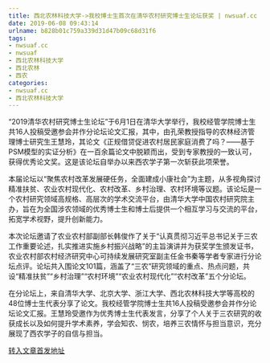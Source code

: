 ```yaml
---
title: 西北农林科技大学->我校博士生首次在清华农村研究博士生论坛获奖 | nwsuaf.cc
date: 2019-06-08 09:43:14
urlname: b828b01c759a339d31d47b09c68d31f6
tags: 
- nwsuaf.cc
- nwsuaf
- 西北农林科技大学
- 西北农林
- 西农
categories:
- nwsuaf.cc
- 西北农林科技大学
---
```



“2019清华农村研究博士生论坛”于6月1日在清华大学举行，我校经管学院博士生共16人投稿受邀参会并作分论坛论文汇报，其中，由孔荣教授指导的农林经济管理博士研究生王慧玲，其论文《正规借贷促进农村居民家庭消费了吗？——基于PSM模型的实证分析》在一百余篇论文中脱颖而出，受到专家教授的一致认可，获得优秀论文奖。这是该论坛自举办以来西农学子第一次斩获此项荣誉。

本届论坛以“聚焦农村改革发展硬任务，全面建成小康社会”为主题，从多视角探讨精准扶贫、农业农村现代化、农村改革、乡村治理、农村环境等议题。该论坛是一个农村研究领域高规格、高层次的学术交流平台，由清华大学中国农村研究院主办，旨在为全国涉农领域的优秀博士生和博士后提供一个相互学习与交流的平台，拓宽学术视野，提升创新能力。

本次论坛邀请了农业农村部副部长韩俊作了关于“认真贯彻习近平总书记关于三农工作重要论述，扎实推进实施乡村振兴战略”的主旨演讲并为获奖学生颁发证书，农业农村部农村经济研究中心可持续发展研究室副主任金书秦等学者专家进行分论坛点评。论坛共入围论文101篇，涵盖了“三农”研究领域的重点、热点问题，共设“精准扶贫”“乡村治理”“农村环境”“农业农村现代化”“农村改革”五个分论坛。

在分论坛上，来自清华大学、北京大学、浙江大学、西北农林科技大学等高校的48位博士生代表分享了论文。我校经管学院博士生共16人投稿受邀参会并作分论坛论文汇报。王慧玲受邀作为优秀博士生代表发言，分享了个人关于三农研究的收获成长以及如何提升学术素养，学会知农、悯农，培养三农情怀与担当意识，充分展现了西农学子的自信与担当。





[转入文章首发地址](https://news.nwsuaf.edu.cn/xnxw/90104.htm)